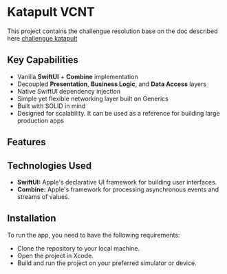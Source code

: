 # Katapult VCNT

This project contains the challengue resolution base on the doc described here [challengue katapult]()

## Key Capabilities
* Vanilla **SwiftUI** + **Combine** implementation
* Decoupled **Presentation**, **Business Logic**, and **Data Access** layers
* Native SwiftUI dependency injection
* Simple yet flexible networking layer built on Generics
* Built with SOLID in mind
* Designed for scalability. It can be used as a reference for building large production apps


## Features

## Technologies Used
- **SwiftUI:** Apple's declarative UI framework for building user interfaces.
- **Combine:** Apple's framework for processing asynchronous events and streams of values.

## Installation
To run the app, you need to have the following requirements:
-	Clone the repository to your local machine.
- Open the project in Xcode.
- Build and run the project on your preferred simulator or device.
